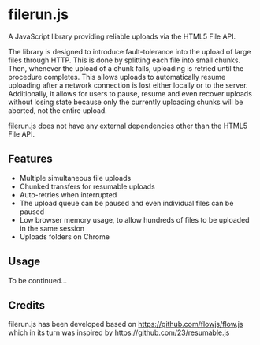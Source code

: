 # filerun.js
A JavaScript library providing reliable uploads via the HTML5 File API.

The library is designed to introduce fault-tolerance into the upload of large files through HTTP. This is done by splitting each file into small chunks. Then, whenever the upload of a chunk fails, uploading is retried until the procedure completes. This allows uploads to automatically resume uploading after a network connection is lost either locally or to the server. Additionally, it allows for users to pause, resume and even recover uploads without losing state because only the currently uploading chunks will be aborted, not the entire upload.

filerun.js does not have any external dependencies other than the HTML5 File API.

## Features

- Multiple simultaneous file uploads
- Chunked transfers for resumable uploads
- Auto-retries when interrupted
- The upload queue can be paused and even individual files can be paused
- Low browser memory usage, to allow hundreds of files to be uploaded in the same session
- Uploads folders on Chrome

## Usage

To be continued...

## Credits
filerun.js has been developed based on https://github.com/flowjs/flow.js which in its turn was inspired by  https://github.com/23/resumable.js
